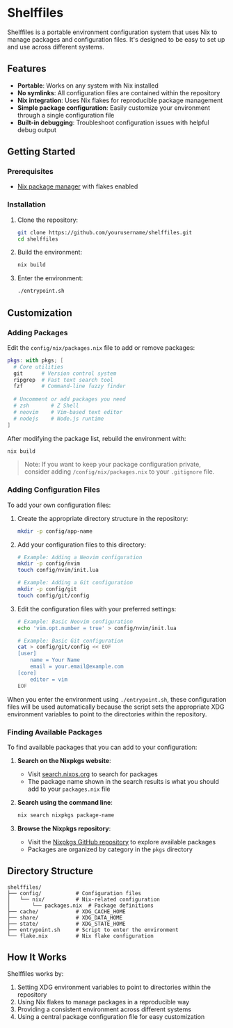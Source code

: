 # Shelffiles

Shelffiles is a portable environment configuration system that uses Nix to manage packages and configuration files. It's designed to be easy to set up and use across different systems.

## Features

- **Portable**: Works on any system with Nix installed
- **No symlinks**: All configuration files are contained within the repository
- **Nix integration**: Uses Nix flakes for reproducible package management
- **Simple package configuration**: Easily customize your environment through a single configuration file
- **Built-in debugging**: Troubleshoot configuration issues with helpful debug output

## Getting Started

### Prerequisites

- [Nix package manager](https://nixos.org/download.html) with flakes enabled

### Installation

1. Clone the repository:
   ```bash
   git clone https://github.com/yourusername/shelffiles.git
   cd shelffiles
   ```

2. Build the environment:
   ```bash
   nix build
   ```

3. Enter the environment:
   ```bash
   ./entrypoint.sh
   ```

## Customization

### Adding Packages

Edit the `config/nix/packages.nix` file to add or remove packages:

```nix
pkgs: with pkgs; [
  # Core utilities
  git      # Version control system
  ripgrep  # Fast text search tool
  fzf      # Command-line fuzzy finder
  
  # Uncomment or add packages you need
  # zsh       # Z Shell
  # neovim    # Vim-based text editor
  # nodejs    # Node.js runtime
]
```

After modifying the package list, rebuild the environment with:

```bash
nix build
```

> Note: If you want to keep your package configuration private, consider adding `/config/nix/packages.nix` to your `.gitignore` file.

### Adding Configuration Files

To add your own configuration files:

1. Create the appropriate directory structure in the repository:
   ```bash
   mkdir -p config/app-name
   ```

2. Add your configuration files to this directory:
   ```bash
   # Example: Adding a Neovim configuration
   mkdir -p config/nvim
   touch config/nvim/init.lua
   
   # Example: Adding a Git configuration
   mkdir -p config/git
   touch config/git/config
   ```

3. Edit the configuration files with your preferred settings:
   ```bash
   # Example: Basic Neovim configuration
   echo 'vim.opt.number = true' > config/nvim/init.lua
   
   # Example: Basic Git configuration
   cat > config/git/config << EOF
   [user]
       name = Your Name
       email = your.email@example.com
   [core]
       editor = vim
   EOF
   ```

When you enter the environment using `./entrypoint.sh`, these configuration files will be used automatically because the script sets the appropriate XDG environment variables to point to the directories within the repository.

### Finding Available Packages

To find available packages that you can add to your configuration:

1. **Search on the Nixpkgs website**:
   - Visit [search.nixos.org](https://search.nixos.org/packages) to search for packages
   - The package name shown in the search results is what you should add to your `packages.nix` file

2. **Search using the command line**:
   ```bash
   nix search nixpkgs package-name
   ```

3. **Browse the Nixpkgs repository**:
   - Visit the [Nixpkgs GitHub repository](https://github.com/NixOS/nixpkgs) to explore available packages
   - Packages are organized by category in the `pkgs` directory

## Directory Structure

```
shelffiles/
├── config/           # Configuration files
│   └── nix/          # Nix-related configuration
│       └── packages.nix  # Package definitions
├── cache/            # XDG_CACHE_HOME
├── share/            # XDG_DATA_HOME
├── state/            # XDG_STATE_HOME
├── entrypoint.sh     # Script to enter the environment
└── flake.nix         # Nix flake configuration
```

## How It Works

Shelffiles works by:

1. Setting XDG environment variables to point to directories within the repository
2. Using Nix flakes to manage packages in a reproducible way
3. Providing a consistent environment across different systems
4. Using a central package configuration file for easy customization
